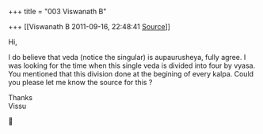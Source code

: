 +++
title = "003 Viswanath B"

+++
[[Viswanath B	2011-09-16, 22:48:41 [Source](https://groups.google.com/g/samskrita/c/DnABtLXxkRA)]]



Hi,  
  
I do believe that veda (notice the singular) is aupaurusheya, fully agree. I was looking for the time when this single veda is divided into four by vyasa. You mentioned that this division done at the begining of every kalpa. Could you please let me know the source for this ?  
  
Thanks  
Vissu



